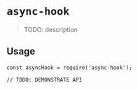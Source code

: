# `async-hook`

> TODO: description

## Usage

```
const asyncHook = require('async-hook');

// TODO: DEMONSTRATE API
```
